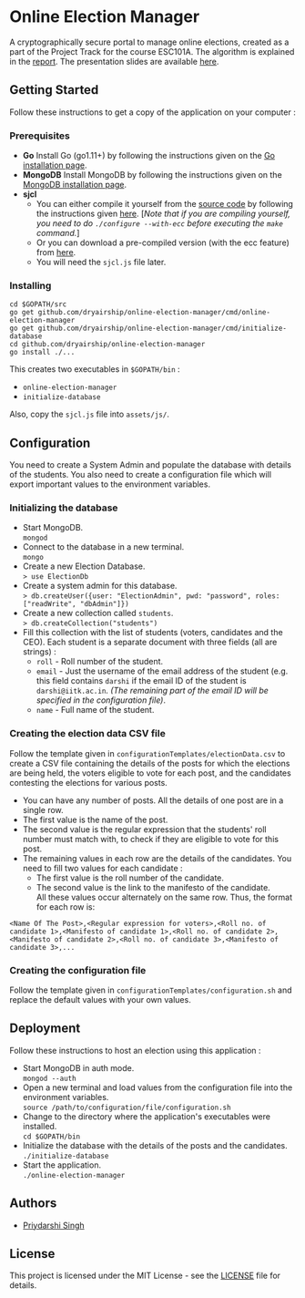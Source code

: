 
# Online Election Manager

A cryptographically secure portal to manage online elections, created as a part of the Project Track for the course ESC101A. The algorithm is explained in the [report](https://github.com/dryairship/online-election-manager/blob/master/report/report.pdf). The presentation slides are available [here](https://docs.google.com/presentation/d/1NUxbyJOmdoJwWQZVxAnTU4Inca59MdIHwtp_aervsp0).

## Getting Started
Follow these instructions to get a copy of the application on your computer :

### Prerequisites
- **Go**
Install Go (go1.11+) by following the instructions given on the [Go installation page](https://golang.org/doc/install).
- **MongoDB**
Install MongoDB by following the instructions given on the [MongoDB installation page](https://docs.mongodb.com/manual/installation/).
- **sjcl**
	- You can either compile it yourself from the [source code](https://github.com/bitwiseshiftleft/sjcl) by following the instructions given [here](https://github.com/bitwiseshiftleft/sjcl/wiki/Getting-Started). [*Note that if you are compiling yourself, you need to do `./configure --with-ecc` before executing the `make` command.*]
	- Or you can download a pre-compiled version (with the ecc feature) from [here](https://ufile.io/8zvrzwdx).
	- You will need the `sjcl.js` file later.

### Installing
``` 
cd $GOPATH/src
go get github.com/dryairship/online-election-manager/cmd/online-election-manager
go get github.com/dryairship/online-election-manager/cmd/initialize-database
cd github.com/dryairship/online-election-manager
go install ./...
```
This creates two executables in `$GOPATH/bin` :
- `online-election-manager`
- `initialize-database`

Also, copy the `sjcl.js` file into `assets/js/`. 
## Configuration
You need to create a System Admin and populate the database with details of the students. You also need to create a configuration file which will export important values to the environment variables.

### Initializing the database
- Start MongoDB.  
`mongod`
- Connect to the database in a new terminal.  
`mongo`
- Create a new Election Database.  
`> use ElectionDb`
- Create a system admin for this database.  
`> db.createUser({user: "ElectionAdmin", pwd: "password", roles: ["readWrite", "dbAdmin"]})`
- Create a new collection called `students`.  
`> db.createCollection("students")`
- Fill this collection with the list of students (voters, candidates and the CEO). Each student is a separate document with three fields (all are strings) :
	- `roll` - Roll number of the student.
	- `email` - Just the username of the email address of the student (e.g. this field contains `darshi` if the email ID of the student is `darshi@iitk.ac.in`. *(The remaining part of the email ID will be specified in the configuration file)*.
	- `name` - Full name of the student.

### Creating the election data CSV file
Follow the template given in `configurationTemplates/electionData.csv` to create a CSV file containing the details of the posts for which the elections are being held, the voters eligible to vote for each post, and the candidates contesting the elections for various posts.
- You can have any number of posts. All the details of one post are in a single row.
- The first value is the name of the post.
- The second value is the regular expression that the students' roll number must match with, to check if they are eligible to vote for this post.
- The remaining values in each row are the details of the candidates. You need to fill two values for each candidate : 
	- The first value is the roll number of the candidate.
	- The second value is the link to the manifesto of the candidate.  
All these values occur alternately on the same row. Thus, the format for each row is:
```
<Name Of The Post>,<Regular expression for voters>,<Roll no. of candidate 1>,<Manifesto of candidate 1>,<Roll no. of candidate 2>,<Manifesto of candidate 2>,<Roll no. of candidate 3>,<Manifesto of candidate 3>,...
```

### Creating the configuration file
Follow the template given in `configurationTemplates/configuration.sh` and replace the default values with your own values.

## Deployment
Follow these instructions to host an election using this application :
- Start MongoDB in auth mode.  
`mongod --auth`
- Open a new terminal and load values from the configuration file into the environment variables.  
`source /path/to/configuration/file/configuration.sh`
- Change to the directory where the application's executables were installed.  
`cd $GOPATH/bin`
- Initialize the database with the details of the posts and the candidates.  
`./initialize-database`
- Start the application.  
`./online-election-manager`

## Authors
- [Priydarshi Singh](https://dryairship.github.io)

## License

This project is licensed under the MIT License - see the [LICENSE](https://github.com/dryairship/online-election-manager/blob/master/LICENSE) file for details.

